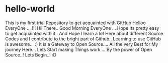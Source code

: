 # hello-world
This is my first trial Repository to get acquainted with GitHub
Helloo EveryOne ... !!!
Hii There.. Good Morning EveryOne ...
Hope Its pretty easy to get acquainted with it..
And Hope I learn a lot Here about different Source Codes and I contribute to the bright part of Github..
Learning to use GitHub is awesome... :)
It is a Gateway to Open Source....
All the very Best for My journey Here...
Lets Start making Things work ... By the power of Open Source..!
Lets Begin..! :D
